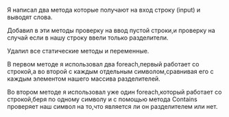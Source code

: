 Я написал два метода которые получают на вход строку (input) и выводят слова.

Добавил в эти методы проверку на ввод пустой строки,и проверку на случай если в нашу строку ввели только разделители.

Удалил все cтатические методы и переменные.

В первом методе я использовал  два foreach,первый работает со строкой,а во второй с каждым отдельным символом,сравнивая его с каждым элементом нашего массива разделителей.

Во втором методе я использовал уже один foreach,который работает со строкой,беря по одному символу и с помощью метода Contains проверяет наш символ на то,что является ли он разделителем или нет.
